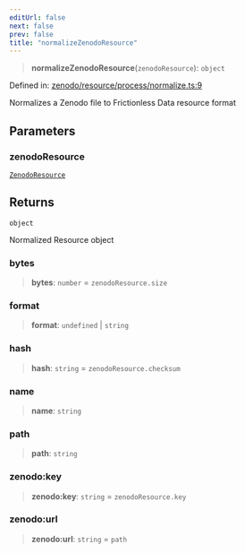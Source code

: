```yaml
---
editUrl: false
next: false
prev: false
title: "normalizeZenodoResource"
---
```


> **normalizeZenodoResource**(`zenodoResource`): `object`

Defined in: [zenodo/resource/process/normalize.ts:9](https://github.com/datisthq/dpkit/blob/5891634de8175d14853313e208ffbae144fd78eb/zenodo/resource/process/normalize.ts#L9)

Normalizes a Zenodo file to Frictionless Data resource format

## Parameters

### zenodoResource

[`ZenodoResource`](/reference/_dpkit/zenodo/zenodoresource/)

## Returns

`object`

Normalized Resource object

### bytes

> **bytes**: `number` = `zenodoResource.size`

### format

> **format**: `undefined` \| `string`

### hash

> **hash**: `string` = `zenodoResource.checksum`

### name

> **name**: `string`

### path

> **path**: `string`

### zenodo:key

> **zenodo:key**: `string` = `zenodoResource.key`

### zenodo:url

> **zenodo:url**: `string` = `path`

